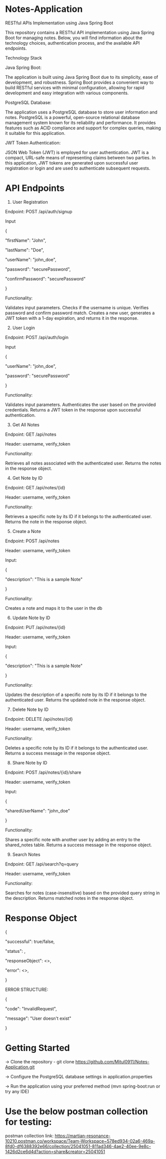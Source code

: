 # Notes-Application

RESTful APIs Implementation using Java Spring Boot

This repository contains a RESTful API implementation using Java Spring Boot for managing notes. Below, you will find information about the technology choices, authentication process, and the available API endpoints.

Technology Stack

Java Spring Boot:

The application is built using Java Spring Boot due to its simplicity, ease of development, and robustness. Spring Boot provides a convenient way to build RESTful services with minimal configuration, allowing for rapid development and easy integration with various components.

PostgreSQL Database:

The application uses a PostgreSQL database to store user information and notes. PostgreSQL is a powerful, open-source relational database management system known for its reliability and performance. It provides features such as ACID compliance and support for complex queries, making it suitable for this application.

JWT Token Authentication:

JSON Web Token (JWT) is employed for user authentication. JWT is a compact, URL-safe means of representing claims between two parties. In this application, JWT tokens are generated upon successful user registration or login and are used to authenticate subsequent requests.

# API Endpoints

1. User Registration

Endpoint: POST /api/auth/signup

Input

{

  "firstName": "John",
  
  "lastName": "Doe",
  
  "userName": "john_doe",
  
  "password": "securePassword",
  
  "confirmPassword": "securePassword"
  
}


Functionality:

Validates input parameters.
Checks if the username is unique.
Verifies password and confirm password match.
Creates a new user, generates a JWT token with a 1-day expiration, and returns it in the response.

2. User Login

Endpoint: POST /api/auth/login

Input

{

  "userName": "john_doe",
  
  "password": "securePassword"

}


Functionality:

Validates input parameters.
Authenticates the user based on the provided credentials.
Returns a JWT token in the response upon successful authentication.


3. Get All Notes

Endpoint: GET /api/notes

Header: username, verify_token

Functionality:

Retrieves all notes associated with the authenticated user.
Returns the notes in the response object.


4. Get Note by ID

Endpoint: GET /api/notes/{id}

Header: username, verify_token


Functionality:

Retrieves a specific note by its ID if it belongs to the authenticated user.
Returns the note in the response object.


5. Create a Note

Endpoint: POST /api/notes

Header: username, verify_token

Input:

{

  "description": "This is a sample Note"

}


Functionality:

Creates a note and maps it to the user in the db



6. Update Note by ID

Endpoint: PUT /api/notes/{id}

Header: username, verify_token

Input:

{

  "description": "This is a sample Note"

}


Functionality:

Updates the description of a specific note by its ID if it belongs to the authenticated user.
Returns the updated note in the response object.


7. Delete Note by ID

Endpoint: DELETE /api/notes/{id}

Header: username, verify_token


Functionality:

Deletes a specific note by its ID if it belongs to the authenticated user.
Returns a success message in the response object.


8. Share Note by ID

Endpoint: POST /api/notes/{id}/share

Header: username, verify_token

Input:

{

  "sharedUserName": "john_doe"

}


Functionality:

Shares a specific note with another user by adding an entry to the shared_notes table.
Returns a success message in the response object.


9. Search Notes

Endpoint: GET /api/search?q=query

Header: username, verify_token


Functionality:

Searches for notes (case-insensitive) based on the provided query string in the description.
Returns matched notes in the response object.


# Response Object
{

  "successful": true/false,

  "status": <HTTPStatus>,

  "responseObject": <>,

  "error": <>,

}


ERROR STRUCTURE: 

{

  "code": "InvalidRequest",
 
  "message": "User doesn't exist"

}


# Getting Started


-> Clone the repository - git clone https://github.com/Mitul0911/Notes-Application.git

-> Configure the PostgreSQL database settings in application.properties

-> Run the application using your preferred method (mvn spring-boot:run or try any IDE)


# Use the below postman collection for testing:

postman collection link: https://martian-resonance-10210.postman.co/workspace/Team-Workspace~578ed934-02a6-469a-8fd0-df6388392e66/collection/25041051-811ad346-4ae2-40ee-9e8c-1426d2ce6d4d?action=share&creator=25041051
